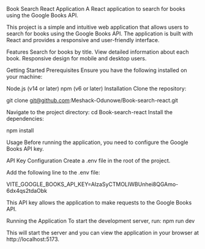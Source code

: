 Book Search React Application
A React application to search for books using the Google Books API.

This project is a simple and intuitive web application that allows users to search for books using the Google Books API. The application is built with React and provides a responsive and user-friendly interface.

Features
Search for books by title.
View detailed information about each book.
Responsive design for mobile and desktop users.

Getting Started
Prerequisites
Ensure you have the following installed on your machine:

Node.js (v14 or later)
npm (v6 or later)
Installation
Clone the repository:


git clone git@github.com:Meshack-Odunowe/Book-search-react.git

Navigate to the project directory:
cd Book-search-react
Install the dependencies:


npm install


Usage
Before running the application, you need to configure the Google Books API key.

API Key Configuration
Create a .env file in the root of the project.

Add the following line to the .env file:


VITE_GOOGLE_BOOKS_API_KEY=AIzaSyCTMOLIWBUnhei8QGAmo-6dx4qs2tdaObk

This API key allows the application to make requests to the Google Books API.

Running the Application
To start the development server, run: npm run dev



This will start the server and you can view the application in your browser at http://localhost:5173.